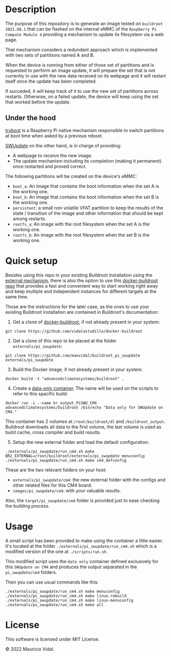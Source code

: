 # Description

The purpose of this repository is to generate an image tested on `buildroot 2022.08.1` that can be flashed on the internal eMMC of the `Raspberry Pi Compute Module 4` providing a mechanism to update its filesystem via a web page.

That mechanism considers a redundant approach which is implemented with two sets of partitions named A and B.

When the device is running from either of those set of partitions and is requested to perform an image update, it will prepare the set that is not currently in use with the new data received on its webpage and it will restart itself once the update has been completed.

If succeded, it will keep track of it to use the new set of partitions across restarts. Otherwise, on a failed update, the device will keep using the set that worked before the update.

## Under the hood

[tryboot][tryboot] is a Raspberry Pi native mechanism responsible to switch partitions at boot time when asked by a previous reboot.

[SWUpdate][swupdate] on the other hand, is in charge of providing:
- A webpage to receive the new image.
- The update mechanism including its completion (making it permanent) once restarted and proved correct.

The following partitions will be created on the device's eMMC:

- `boot_a`: An image that contains the boot information when the set A is the working one.
- `boot_b`: An image that contains the boot information when the set B is the working one.
- `persistent`: a small non volatile VFAT partition to keep the results of the state / transition of the image and other information that should be kept among restarts.
- `rootfs_a`: An image with the root filesystem when the set A is the working one.
- `rootfs_b`: An image with the root filesystem when the set B is the working one.


# Quick setup

Besides using this repo in your existing Buildroot installation using the [external mechanism][br2_external], there is also the option to use this [docker-buildroot repo][docker_buildroot] that provides a fast and convenient way to start working right away and keep multiple and independent instances for different targets at the same time.

Those are the instructions for the later case, as the ones to use your existing Buildroot installation are contained in Buildroot's documentation:

1. Get a clone of [docker-buildroot][docker_buildroot], if not already present in your system:

``` shell
git clone https://github.com/vidalastudillo/docker-buildroot
```

2. Get a clone of this repo to be placed at the folder `externals/pi_swupdate`:

``` shell
git clone https://github.com/maovidal/buildroot_pi_swupdate externals/pi_swupdate
```

3. Build the Docker image, if not already present in your system:

``` shell
docker build -t "advancedclimatesystems/buildroot" .
```

4. Create a [data-only container][data-only]. The name will be used on the scripts to refer to this spacific build:

``` shell
docker run -i --name br_output_PiSWU_CM4 advancedclimatesystems/buildroot /bin/echo "Data only for SWUpdate on CM4."
```

This container has 2 volumes at `/root/buildroot/dl` and `/buildroot_output`.
Buildroot downloads all data to the first volume, the last volume is used as build cache, cross compiler and build results.

5. Setup the new external folder and load the default configuration:

``` shell
./externals/pi_swupdate/run_cm4.sh make BR2_EXTERNAL=/root/buildroot/externals/pi_swupdate menuconfig
./externals/pi_swupdate/run_cm4.sh make cm4_defconfig
```

These are the two relevant folders on your host:

- `externals/pi_swupdate/cm4`: the new external folder with the configs and other related files for this CM4 board.
- `images/pi_swupdate/cm4`: with your valuable results.

Also, the `target/pi_swupdate/cm4` folder is provided just to ease checking the building process.


# Usage

A small script has been provided to make using the container a little easier.
It's located at the folder `./externals/pi_swupdate/run_cm4.sh` which is a modified version of the one at `./scripts/run.sh`.

This modified script uses the `data only` container defined exclusively for this `SWUpdate on CM4` and produces the output separated in the `pi_swupdate/cm4` folders.

Then you can use usual commands like this:

``` shell
./externals/pi_swupdate/run_cm4.sh make menuconfig
./externals/pi_swupdate/run_cm4.sh make linux-rebuild
./externals/pi_swupdate/run_cm4.sh make linux-menuconfig
./externals/pi_swupdate/run_cm4.sh make all
```


# License

This software is licensed under MIT License.

&copy; 2022 Mauricio Vidal.

[docker_buildroot]:https://github.com/vidalastudillo/docker-buildroot
[original_docker_buildroot_repo]:https://github.com/AdvancedClimateSystems/docker-buildroot
[buildroot]:http://buildroot.uclibc.org/
[data-only]:https://docs.docker.com/userguide/dockervolumes/
[br2_external]:http://buildroot.uclibc.org/downloads/manual/manual.html#outside-br-custom
[tryboot]:https://www.raspberrypi.com/documentation/computers/raspberry-pi.html#fail-safe-os-updates-tryboot
[uboot]:https://u-boot.readthedocs.io/en/latest/
[swupdate]:https://sbabic.github.io/swupdate/swupdate.html
